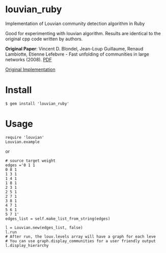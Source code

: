 louvian_ruby
============

Implementation of Louvian community detection algorithm in Ruby

Good for experimenting with louvian algorithm. Results are identical to the original cpp code written by authors.

<b>Original Paper</b>: Vincent D. Blondel, Jean-Loup Guillaume, Renaud Lambiotte, Etienne Lefebvre - Fast unfolding of communities in large networks (2008). [PDF](http://lanl.arxiv.org/abs/0803.0476)

[Original Implementation](http://sites.google.com/site/findcommunities/)


Install
=======

    $ gem install 'louvian_ruby'

Usage
=====

    require 'louvian'
    Louvian.example
or 

    # source target weight
    edges ='0 1 1
    0 8 1
    1 3 1
    1 4 1
    1 8 1
    2 3 1
    2 5 1
    2 7 1
    3 8 1
    4 7 1
    5 6 1
    5 7 1'
    edges_list = self.make_list_from_string(edges)

    l = Louvian.new(edges_list, false)
    l.run
    # After run, the louv.levels array will have a graph for each leve
    # You can use graph.display_communities for a user friendly output
    l.display_hierarchy
    


